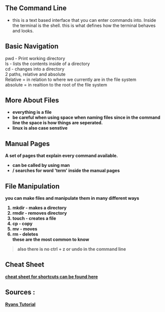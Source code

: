 ## The Command Line
 - this is a text based interface that you can enter commands into. Inside the terminal is the shell. this is what defines how the terminal behaves and looks.
## Basic Navigation
pwd - Print working directory <br>
ls - lists the contents inside of a directory <br>
cd - changes into a directory <br>
2 paths, relative and absolute <br>
  Relative = in relation to where we currently are in the file system <br>
  absolute = in realtion to the root of the file system
## More About Files
- <b> everything is a file 
- be careful when using space when naming files since in the command line the space is how things are seperated.
- linux is also case senstive
## Manual Pages
  A set of pages that explain every command available. 
  - can be called by using man
  - / <term> searches for word 'term' inside the manual pages
## File Manipulation
you can make files and manipulate them in many different ways
 1. mkdir  - makes a directory
 2. rmdir - removes directory 
 3. touch - creates a file
 4. cp - copy
 5. mv - moves
 6. rm - deletes <br>
these are the most common to know
> also there is no ctrl + z or undo in the command line
## Cheat Sheet
[cheat sheet for shortcuts can be found here](https://ryanstutorials.net/linuxtutorial/cheatsheet.php)
## Sources :
[Ryans Tutorial](https://ryanstutorials.net/)
